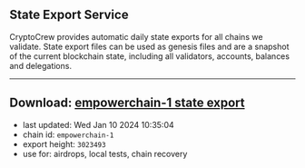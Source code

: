 ## State Export Service
CryptoCrew provides automatic daily state exports for all chains we validate. State export files can be used as genesis files and are a snapshot of the current blockchain state, including all validators, accounts, balances and delegations.

---
**Download: [empowerchain-1 state export](https://dl.ccvalidators.com/SERVICE/empowerchain/empowerchain-1_export_3023493.json)**
---

- last updated: Wed Jan 10 2024 10:35:04
- chain id: `empowerchain-1`
- export height: `3023493`
- use for: airdrops, local tests, chain recovery

